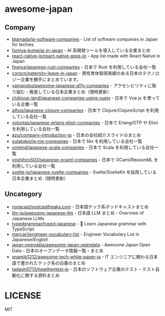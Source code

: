 # awesome-japan

## Company

- [btamada/jp-software-companies](https://github.com/btamada/jp-software-companies) - List of software companies in Japan for techies
- [fumiya-kume/ai-in-japan](https://github.com/fumiya-kume/ai-in-japan) - AI 系開発ツールを導入している企業まとめ
- [react-native-jp/react-native-apps-jp](https://github.com/react-native-jp/react-native-apps-jp) - App list made with React Native in Japan
- [fnwiya/japanese-rust-companies](https://github.com/fnwiya/japanese-rust-companies) - 日本で Rust を利用している会社一覧
- [corocn/paternity-leave-in-japan](https://github.com/corocn/paternity-leave-in-japan) - 男性育休取得実績のある日本のテクノロジー企業を勝手にまとめています。
- [yamanoku/awesome-japanese-a11y-companies](https://github.com/yamanoku/awesome-japanese-a11y-companies) - アクセシビリティに取り組む・推進している日本企業まとめ（随時更新）
- [chibivue-land/japanese-companies-using-vuejs](https://github.com/chibivue-land/japanese-companies-using-vuejs) - 日本で Vue.js を使っている企業一覧
- [athos/japanese-clojure-companies](https://github.com/athos/japanese-clojure-companies) - 日本で Clojure/ClojureScript を利用している会社一覧
- [voluntas/japanese-erlang-elixir-companies](https://github.com/voluntas/japanese-erlang-elixir-companies) - 日本で Erlang/OTP や Elixir を利用している会社一覧
- [azu/company-introduction-jp](https://github.com/azu/company-introduction-jp) - 日本の会社紹介スライドのまとめ
- [yutatokoi/jp-nix-companies](https://github.com/yutatokoi/jp-nix-companies) - 日本で Nix を利用している会社一覧
- [omiend/japanese-scala-companies](https://github.com/omiend/japanese-scala-companies) - 日本で Scala を利用している会社一覧
- [yoshihiro503/japanese-ocaml-companies](https://github.com/yoshihiro503/japanese-ocaml-companies) - 日本で OCaml/ReasonML を利用している会社一覧
- [svelte-jp/japanese-svelte-companies](https://github.com/svelte-jp/japanese-svelte-companies) - Svelte/SvelteKit を採用している日本企業まとめ（随時更新）

## Uncategory

- [noracast/podcastfreaks.com](https://github.com/noracast/podcastfreaks.com) - 日本語テック系ポッドキャストまとめ
- [llm-jp/awesome-japanese-llm](https://github.com/llm-jp/awesome-japanese-llm) - 日本語 LLM まとめ - Overview of Japanese LLMs
- [typedgrammar/typed-japanese](https://github.com/typedgrammar/typed-japanese) - 🌸 Learn Japanese grammar with TypeScript
- [mercari/engineer-vocabulary-list](https://github.com/mercari/engineer-vocabulary-list) - Engineer Vocabulary List in Japanese/English
- [japan-opendata/awesome-japan-opendata](https://github.com/japan-opendata/awesome-japan-opendata) - Awesome Japan Open Data - 日本のオープンデータ情報一覧・まとめ
- [snamiki1212/awesome-tech-white-paper-ja](https://github.com/snamiki1212/awesome-tech-white-paper-ja) - IT エンジニアに関わる日本語で書かれたテック系の白書のまとめ
- [tadashi0713/howtheytest-jp](https://github.com/tadashi0713/howtheytest-jp) - 日本のソフトウェア企業のテスト・テスト自動化に関する資料まとめ

# LICENSE

MIT
